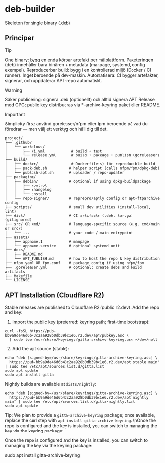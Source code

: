 # deb-builder
Skeleton for single binary (.deb)

## Principer
> [!TIP]
> One binary: bygg en enda körbar artefakt per målplattform. Paketeringen (deb) innehåller bara binären + metadata (manpage, systemd, config exempel).
> Reproducerbar build: bygg i en kontrollerad miljö (Docker / CI runner). Inget beroende på dev-maskin.
> Automatisera: CI bygger artefakter, signerar, och uppdaterar APT-repo automatiskt.

> [!WARNING]
> Säker publicering: signera .deb (optionellt) och alltid signera APT Release med GPG; public key distribueras via *-archive-keyring paket eller README.

> [!IMPORTANT]
> Simplicity first: använd goreleaser/nfpm eller fpm beroende på vad du föredrar — men välj ett verktyg och håll dig till det.

```
project/
├── .github/
│   └── workflows/
│       ├── ci.yml            # build + test
│       └── release.yml       # build + package + publish (goreleaser)
├── build/
│   ├── docker/               # Dockerfile(s) för reproducible build
│   ├── pack-deb.sh          # helper script (calls nfpm/fpm/dpkg-deb)
│   └── publish-apt.sh       # uploader / repo-updater
├── packaging/
│   ├── debian/              # optional if using dpkg-buildpackage
│   │   ├── control
│   │   ├── changelog
│   │   └── install
│   └── repo-signer/         # reprepro/aptly config or apt-ftparchive config
├── scripts/                 # small dev utilities (install-local, lint)
├── dist/                    # CI artifacts (.deb, tar.gz)  (gitignored)
├── src/ OR cmd/             # language-specific source (e.g. cmd/main or src/)
│   └── ...                  # your code / main entrypoint
├── assets/
│   ├── appname.1            # manpage
│   └── appname.service      # optional systemd unit
├── docs/
│   ├── README.md
│   └── APT_PUBLISH.md       # how to host the repo & key distribution
├── nfpm.yaml OR fpm.conf    # package config if using nfpm/fpm
├── .goreleaser.yml          # optional: create debs and build artifacts
├── Makefile
└── LICENSE
```

## APT Installation (Cloudflare R2)

Stable releases are published to Cloudflare R2 (public r2.dev). Add the repo and key:

1) Import the public key (preferred: keyring path; first-time bootstrap):

```
curl -fsSL https://pub-bb9a9de46d6b43c2aa928b0db39bc1e6.r2.dev/apt/pubkey.asc \
  | sudo tee /usr/share/keyrings/gitta-archive-keyring.asc >/dev/null
```

2) Add the apt source (stable):

```
echo "deb [signed-by=/usr/share/keyrings/gitta-archive-keyring.asc] \
  https://pub-bb9a9de46d6b43c2aa928b0db39bc1e6.r2.dev/apt stable main" | sudo tee /etc/apt/sources.list.d/gitta.list
sudo apt update
sudo apt install gitta
```

Nightly builds are available at `dists/nightly`:

```
echo "deb [signed-by=/usr/share/keyrings/gitta-archive-keyring.asc] \
  https://pub-bb9a9de46d6b43c2aa928b0db39bc1e6.r2.dev/apt nightly main" | sudo tee /etc/apt/sources.list.d/gitta-nightly.list
sudo apt update
```

Tip: We plan to provide a `gitta-archive-keyring` package; once available, replace the curl step with `apt install gitta-archive-keyring`.
\nOnce the repo is configured and the key is installed, you can switch to managing the key via the keyring package:

Once the repo is configured and the key is installed, you can switch to managing the key via the keyring package:

sudo apt install gitta-archive-keyring
```
